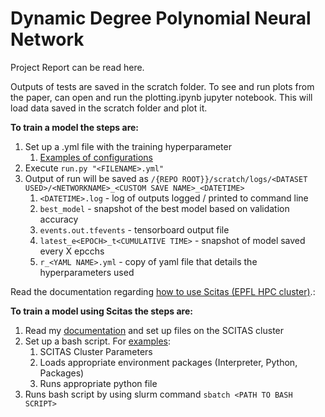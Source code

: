 # Dynamic Degree Polynomial Neural Network

Project Report can be read here.

Outputs of tests are saved in the scratch folder.
To see and run plots from the paper, can open and run the plotting.ipynb jupyter notebook. 
This will load data saved in the scratch folder and plot it. 

**To train a model the steps are:**

1) Set up a .yml file with the training hyperparameter
   1) [Examples of configurations](/configs/)
2) Execute `run.py "<FILENAME>.yml"`
3) Output of run will be saved as `/{REPO ROOT}}/scratch/logs/<DATASET USED>/<NETWORKNAME>_<CUSTOM SAVE NAME>_<DATETIME>`
   1) `<DATETIME>.log` - log of outputs logged / printed to command line
   2) `best_model` - snapshot of the best model based on validation accuracy
   3) `events.out.tfevents` - tensorboard output file
   4) `latest_e<EPOCH>_t<CUMULATIVE TIME>` - snapshot of model saved every X epcchs
   5) `r_<YAML NAME>.yml` - copy of yaml file that details the hyperparameters used

Read the documentation regarding [how to use Scitas (EPFL HPC cluster)](/scitas_guide.rst).:

**To train a model using Scitas the steps are:**
1) Read my [documentation](/scitas_guide.rst) and set up files on the SCITAS cluster
2) Set up a bash script. For [examples](slurm_launch):
   1) SCITAS Cluster Parameters
   2) Loads appropriate environment packages (Interpreter, Python, Packages)
   3) Runs appropriate python file
3) Runs bash script by using slurm command `sbatch <PATH TO BASH SCRIPT>`
